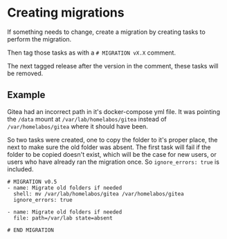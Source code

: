 # Creating migrations

If something needs to change, create a migration by creating tasks to perform the migration.

Then tag those tasks as with a `# MIGRATION vX.X` comment.

The next tagged release after the version in the comment, these tasks will be removed.

## Example

Gitea had an incorrect path in it's docker-compose yml file. It was pointing the `/data`
mount at `/var/lab/homelabos/gitea` instead of `/var/homelabos/gitea` where it should have been.

So two tasks were created, one to copy the folder to it's proper place, the next to make sure the
old folder was absent. The first task will fail if the folder to be copied doesn't exist, which
will be the case for new users, or users who have already ran the migration once. So `ignore_errors:
true` is included.

```
# MIGRATION v0.5
- name: Migrate old folders if needed
  shell: mv /var/lab/homelabos/gitea /var/homelabos/gitea
  ignore_errors: true

- name: Migrate old folders if needed
  file: path=/var/lab state=absent

# END MIGRATION
```
